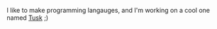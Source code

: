 I like to make programming langauges, and I'm working on a cool one named [Tusk](https://github.com/tusklang/tusk) ;)
